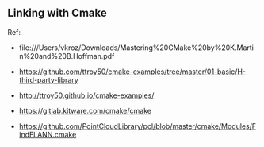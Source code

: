 ## Linking with Cmake

Ref:
- file:///Users/vkroz/Downloads/Mastering%20CMake%20by%20K.Martin%20and%20B.Hoffman.pdf
- https://github.com/ttroy50/cmake-examples/tree/master/01-basic/H-third-party-library
- http://ttroy50.github.io/cmake-examples/
- https://gitlab.kitware.com/cmake/cmake

- https://github.com/PointCloudLibrary/pcl/blob/master/cmake/Modules/FindFLANN.cmake

